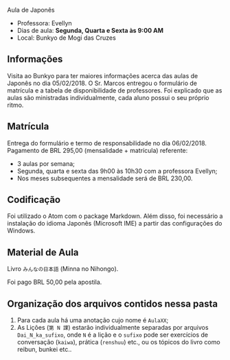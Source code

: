 Aula de Japonês

- Professora: Evellyn
- Dias de aula: **Segunda, Quarta e Sexta às 9:00 AM**
- Local: Bunkyo de Mogi das Cruzes


## Informações

Visita ao Bunkyo para ter maiores informações acerca das aulas de Japonês no dia 05/02/2018. O Sr. Marcos entregou o formulário de matrícula e a tabela de disponibilidade de professores. Foi explicado que as aulas são ministradas individualmente, cada aluno possui o seu próprio ritmo.

## Matrícula

Entrega do formulário e termo de responsabilidade no dia 06/02/2018. Pagamento de BRL 295,00 (mensalidade + matrícula) referente:

- 3 aulas por semana;
- Segunda, quarta e sexta das 9h00 às 10h30 com a professora Evellyn;
- Nos meses subsequentes a mensalidade será de BRL 230,00.

## Codificação

Foi utilizado o Atom com o package Markdown. Além disso, foi necessário a instalação do idioma Japonês (Microsoft IME) a partir das configurações do Windows.

## Material de Aula

Livro `みんなの日本語` (Minna no Nihongo).

Foi pago BRL 50,00 pela apostila.

## Organização dos arquivos contidos nessa pasta

1. Para cada aula há uma anotação cujo nome é `AulaXX`;
2. As Lições (`第 N 課`) estarão individualmente separadas por arquivos `Dai_N_ka_sufixo`, onde `N` é a lição e o `sufixo` pode ser exercícios de conversação (`kaiwa`), prática (`renshuu`) etc., ou os tópicos do livro como reibun, bunkei etc.. 
